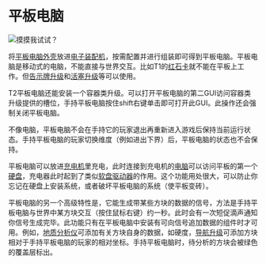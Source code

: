 # 平板电脑

![摸摸我试试？](item:OpenComputers:item@68)

将[平板电脑外壳](tabletCase1.md)放进[电子装配机](../block/assembler.md)，按需配置并进行组装即可得到平板电脑。平板电脑是移动式的电脑，不能直接与世界交互。比如T1的[红石卡](redstoneCard1.md)就不能在平板上工作。但[告示牌升级](signUpgrade.md)和[活塞升级](pistonUpgrade.md)等可以使用。

T2平板电脑还能安装一个容器类升级。可以打开平板电脑的第二GUI访问容器类升级提供的槽位，手持平板电脑按住shift右键单击即可打开此GUI。此操作还会强制关闭平板电脑。

不像电脑，平板电脑不会在手持它的玩家退出再重新进入游戏后保持当前运行状态。手持平板电脑的玩家切换维度（例如进出下界）后，平板电脑的状态也不会保持。

平板电脑可以放进[充电机](../block/charger.md)里充电，此时连接到充电机的[电脑](../general/computer.md)可以访问平板的第一个[硬盘](hdd1.md)，充电器此时起到了类似[软盘驱动器](../block/diskDrive.md)的作用。这个功能用处很大，可以防止你忘记在硬盘上安装系统，或者破坏平板电脑的系统（使平板变砖）。

平板电脑的另一个高级特性是，它能生成带某些方块的数据的信号，方法是手持平板电脑与世界中某方块交互（按住鼠标右键）约一秒。此时会有一次短促滴声通知你信号生成完毕。此功能只有在平板电脑中安装有可向信号追加数据的组件时才可用。例如，[地质分析仪](../block/geolyzer.md)可添加有关方块自身的数据，如硬度，[导航升级](navigationUpgrade.md)可添加方块相对于手持平板电脑的玩家的相对坐标。手持平板电脑时，待分析的方块会被绿色的覆盖层标出。
